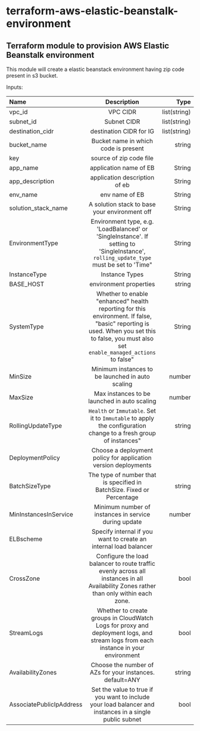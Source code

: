 <h1>terraform-aws-elastic-beanstalk-environment</h1>

<h2>Terraform module to provision AWS Elastic Beanstalk environment</h2>

This module will create a elastic beanstack environment having zip code present in s3 bucket.

Inputs:

| Name | Description | Type |
| :---         |     :---:      |          ---: |
| vpc_id | VPC CIDR | list(string) |
| subnet_id | Subnet CIDR  | list(string) |
| destination_cidr | destination CIDR for IG | list(string) |
| bucket_name | Bucket name in which code is present | string |
| key | source of zip code file | |
| app_name | application name of EB | String |
| app_description | application description of eb | String |
| env_name | env name of EB | String |
| solution_stack_name | A solution stack to base your environment off | String |
| EnvironmentType | Environment type, e.g. 'LoadBalanced' or 'SingleInstance'.  If setting to 'SingleInstance', `rolling_update_type` must be set to 'Time" | String |
| InstanceType | Instance Types | String | 
| BASE_HOST | environment properties | string |
| SystemType | Whether to enable \"enhanced\" health reporting for this environment.  If false, \"basic\" reporting is used.  When you set this to false, you must also set `enable_managed_actions` to false"  | String |
| MinSize | Minimum instances to be launched in auto scaling | number |  
| MaxSize | Max instances to be launched in auto scaling | number |
| RollingUpdateType | `Health` or `Immutable`. Set it to `Immutable` to apply the configuration change to a fresh group of instances" | string |
| DeploymentPolicy | Choose a deployment policy for application version deployments | | 
| BatchSizeType | The type of number that is specified in BatchSize. Fixed or Percentage | string |
| MinInstancesInService | Minimum number of instances in service during update | number |
| ELBscheme | Specify internal if you want to create an internal load balancer | |
| CrossZone | Configure the load balancer to route traffic evenly across all instances in all Availability Zones rather than only within each zone. | bool |
| StreamLogs | Whether to create groups in CloudWatch Logs for proxy and deployment logs, and stream logs from each instance in your environment | bool |
| AvailabilityZones |Choose the number of AZs for your instances. default=ANY  | string | 
| AssociatePublicIpAddress | Set the value to true if you want to include your load balancer and instances in a single public subnet | bool |